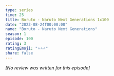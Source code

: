 ```yaml
---
type: series
time: 25
title: Boruto - Naruto Next Generations 1x100
date: "2023-08-24T00:00:00"
name: "Boruto - Naruto Next Generations"
season: 1
episode: 100
rating: 3
ratingEmoji: "⭐️⭐️⭐️"
share: false
---
```


_[No review was written for this episode]_
